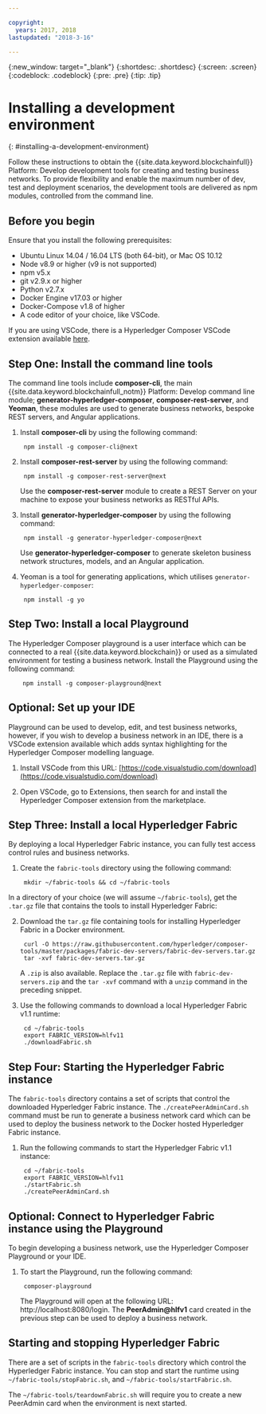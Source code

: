 ```yaml
---

copyright:
  years: 2017, 2018
lastupdated: "2018-3-16"

---
```


{:new_window: target="_blank"}
{:shortdesc: .shortdesc}
{:screen: .screen}
{:codeblock: .codeblock}
{:pre: .pre}
{:tip: .tip}

# Installing a development environment
{: #installing-a-development-environment}

Follow these instructions to obtain the {{site.data.keyword.blockchainfull}} Platform: Develop development tools for creating and testing business networks. To provide flexibility and enable the maximum number of dev, test and deployment scenarios, the development tools are delivered as npm modules, controlled from the command line.

## Before you begin

Ensure that you install the following prerequisites:

- Ubuntu Linux 14.04 / 16.04 LTS (both 64-bit), or Mac OS 10.12
- Node v8.9 or higher (v9 is not supported)
- npm v5.x
- git v2.9.x or higher
- Python v2.7.x
- Docker Engine v17.03 or higher
- Docker-Compose v1.8 of higher
- A code editor of your choice, like VSCode.

If you are using VSCode, there is a Hyperledger Composer VSCode extension available [here](https://marketplace.visualstudio.com/items?itemName=HyperledgerComposer.composer-support-client).


## Step One: Install the command line tools

The command line tools include **composer-cli**, the main {{site.data.keyword.blockchainfull_notm}} Platform: Develop command line module; **generator-hyperledger-composer**, **composer-rest-server**, and **Yeoman**, these modules are used to generate business networks, bespoke REST servers, and Angular applications.

1. Install **composer-cli** by using the following command:

        npm install -g composer-cli@next

2. Install **composer-rest-server** by using the following command:

        npm install -g composer-rest-server@next

    Use the **composer-rest-server** module to create a REST Server on your machine to expose your business networks as RESTful APIs.

3. Install **generator-hyperledger-composer** by using the following command:

        npm install -g generator-hyperledger-composer@next

    Use **generator-hyperledger-composer** to generate skeleton business network structures, models, and an Angular application.

4. Yeoman is a tool for generating applications, which utilises `generator-hyperledger-composer`:

        npm install -g yo

## Step Two: Install a local Playground

The Hyperledger Composer playground is a user interface which can be connected to a real {{site.data.keyword.blockchain}} or used as a simulated environment for testing a business network. Install the Playground using the following command:

        npm install -g composer-playground@next

## Optional: Set up your IDE

Playground can be used to develop, edit, and test business networks, however, if you wish to develop a business network in an IDE, there is a VSCode extension available which adds syntax highlighting for the Hyperledger Composer modelling language.

1. Install VSCode from this URL: [https://code.visualstudio.com/download](https://code.visualstudio.com/download)

2. Open VSCode, go to Extensions, then search for and install the Hyperledger Composer extension from the marketplace.

## Step Three: Install a local Hyperledger Fabric

By deploying a local Hyperledger Fabric instance, you can fully test access control rules and business networks.

1. Create the `fabric-tools` directory using the following command:

        mkdir ~/fabric-tools && cd ~/fabric-tools

In a directory of your choice (we will assume `~/fabric-tools`), get the `.tar.gz` file that contains the tools to install Hyperledger Fabric:

2. Download the `tar.gz` file containing tools for installing Hyperledger Fabric in a Docker environment.

        curl -O https://raw.githubusercontent.com/hyperledger/composer-tools/master/packages/fabric-dev-servers/fabric-dev-servers.tar.gz
        tar -xvf fabric-dev-servers.tar.gz

    A `.zip` is also available. Replace the `.tar.gz` file with `fabric-dev-servers.zip` and the `tar -xvf` command with a `unzip` command in the preceding snippet.

3. Use the following commands to download a local Hyperledger Fabric v1.1 runtime:

        cd ~/fabric-tools
        export FABRIC_VERSION=hlfv11
        ./downloadFabric.sh

## Step Four: Starting the Hyperledger Fabric instance

The `fabric-tools` directory contains a set of scripts that control the downloaded Hyperledger Fabric instance. The `./createPeerAdminCard.sh` command must be run to generate a business network card which can be used to deploy the business network to the Docker hosted Hyperledger Fabric instance.

1. Run the following commands to start the Hyperledger Fabric v1.1 instance:

        cd ~/fabric-tools
        export FABRIC_VERSION=hlfv11
        ./startFabric.sh
        ./createPeerAdminCard.sh

## Optional: Connect to Hyperledger Fabric instance using the Playground

To begin developing a business network, use the Hyperledger Composer Playground or your IDE.

1. To start the Playground, run the following command:

        composer-playground

    The Playground will open at the following URL: http://localhost:8080/login. The **PeerAdmin@hlfv1** card created in the previous step can be used to deploy a business network.


## Starting and stopping Hyperledger Fabric

There are a set of scripts in the `fabric-tools` directory which control the Hyperledger Fabric instance. You can stop and start the runtime using `~/fabric-tools/stopFabric.sh`, and `~/fabric-tools/startFabric.sh`.

The `~/fabric-tools/teardownFabric.sh` will require you to create a new PeerAdmin card when the environment is next started.
